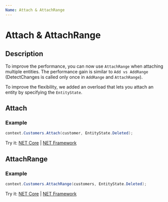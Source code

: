 ```yaml
---
Name: Attach & AttachRange
---
```


# Attach & AttachRange

## Description
To improve the performance, you can now use `AttachRange` when attaching multiple entities. The performance gain is similar to `Add vs AddRange` (DetectChanges is called only once in `AddRange` and `AttachRange`).

To improve the flexibility, we added an overload that lets you attach an entity by specifying the `EntityState`.

## Attach

### Example

```csharp
context.Customers.Attach(customer, EntityState.Deleted);
```
Try it: [NET Core](https://dotnetfiddle.net/gh4uQZ) | [NET Framework](https://dotnetfiddle.net/oGrm5U)

## AttachRange

### Example

```csharp
context.Customers.AttachRange(customers, EntityState.Deleted);
```

Try it: [NET Core](https://dotnetfiddle.net/H1KSi7) | [NET Framework](https://dotnetfiddle.net/jmIlp1)
